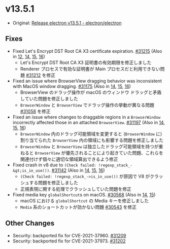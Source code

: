# v13.5.1

- Original: [Release electron v13.5.1 - electron/electron](https://github.com/electron/electron/releases/tag/v13.5.1)

## Fixes

- Fixed Let's Encrypt DST Root CA X3 certificate expiration. [#31215](https://github.com/electron/electron/pull/31215) (Also in [12](https://github.com/electron/electron/pull/31214), [14](https://github.com/electron/electron/pull/31216), [15](https://github.com/electron/electron/pull/31218), [16](https://github.com/electron/electron/pull/31217))
  - Let's Encrypt DST Root CA X3 証明書の有効期限を修正しました
  - Renderer プロセスで有効な証明書が Main プロセスだと利用できない問題 [#31212](https://github.com/electron/electron/issues/31212) を修正
- Fixed an issue where BrowserView dragging behavior was inconsistent with MacOS window dragging. [#31175](https://github.com/electron/electron/pull/31175) (Also in [14](https://github.com/electron/electron/pull/31176), [15](https://github.com/electron/electron/pull/31177), [16](https://github.com/electron/electron/pull/31178))
  - BrowserView のドラッグ操作が macOS のウィンドウ ドラッグと矛盾していた問題を修正しました
  - `BrowserWindow` と `BrowserView` でドラッグ操作の挙動が異なる問題 [#31058](https://github.com/electron/electron/issues/31058) を修正
- Fixed an issue where changes to draggable regions in a `BrowserWindow` incorrectly affected those in an attached `BrowserView`. [#31197](https://github.com/electron/electron/pull/31197) (Also in [14](https://github.com/electron/electron/pull/31200), [15](https://github.com/electron/electron/pull/31198), [16](https://github.com/electron/electron/pull/31199))
  - `BrowserWindow` 内のドラッグ可能領域を変更すると (`BrowserWindow` に) 割り当てられた `BrowserView` 内の領域にも影響する問題を修正しました
  - `BrowserWindow` と `BrowserView` は独立したドラッグ可能領域を持つが重ねると `BrowserView` が優先されることにより起きていた問題、これらを関連付けず個々に適切な領域算出できるよう修正
- Fixed crash in v8 due to `(Check failed: !regexp_stack_-&gt;is_in_use())`. [#31142](https://github.com/electron/electron/pull/31142) (Also in [14](https://github.com/electron/electron/pull/31143), [15](https://github.com/electron/electron/pull/31144), [16](https://github.com/electron/electron/pull/31145))
  - `(Check failed: !regexp_stack_->is_in_use())` が原因で V8 がクラッシュする問題を修正しました
  - 正規表現に関する処理でクラッシュしていた問題を修正
- Fixed media key `globalShortcut`s on macOS. [#30568](https://github.com/electron/electron/pull/30568) (Also in [14](https://github.com/electron/electron/pull/30569), [15](https://github.com/electron/electron/pull/30570))
  - macOS における `globalShortcut` の Media キーを修正しました
  - `Media` 系のショートカットが効かない問題 [#30543](https://github.com/electron/electron/issues/30543) を修正

## Other Changes

- Security: backported fix for CVE-2021-37960. [#31209](https://github.com/electron/electron/pull/31209)
- Security: backported fix for CVE-2021-37973. [#31202](https://github.com/electron/electron/pull/31202)

